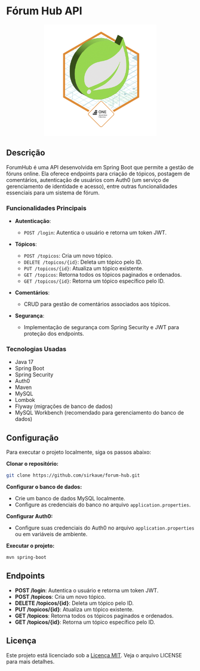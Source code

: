 
# Fórum Hub API

<p align="center">
  <img src="img/badge-spring.png" width="300" alt="badge">
</p>

## Descrição

ForumHub é uma API desenvolvida em Spring Boot que permite a gestão de fóruns online. Ela oferece endpoints para criação de tópicos, postagem de comentários, autenticação de usuários com Auth0 (um serviço de gerenciamento de identidade e acesso), entre outras funcionalidades essenciais para um sistema de fórum.


### Funcionalidades Principais

- **Autenticação**:
    - `POST /login`: Autentica o usuário e retorna um token JWT.

- **Tópicos**:
    - `POST /topicos`: Cria um novo tópico.
    - `DELETE /topicos/{id}`: Deleta um tópico pelo ID.
    - `PUT /topicos/{id}`: Atualiza um tópico existente.
    - `GET /topicos`: Retorna todos os tópicos paginados e ordenados.
    - `GET /topicos/{id}`: Retorna um tópico específico pelo ID.

- **Comentários**:
    - CRUD para gestão de comentários associados aos tópicos.

- **Segurança**:
    - Implementação de segurança com Spring Security e JWT para proteção dos endpoints.
### Tecnologias Usadas

- Java 17
- Spring Boot
- Spring Security
- Auth0
- Maven
- MySQL
- Lombok
- Flyway (migrações de banco de dados)
- MySQL Workbench (recomendado para gerenciamento do banco de dados)
## Configuração
Para executar o projeto localmente, siga os passos abaixo:

**Clonar o repositório:**

```bash
git clone https://github.com/sirkaue/forum-hub.git
```

**Configurar o banco de dados:**
- Crie um banco de dados MySQL localmente.
- Configure as credenciais do banco no arquivo `application.properties`.

**Configurar Auth0:**
- Configure suas credenciais do Auth0 no arquivo `application.properties` ou em variáveis de ambiente.

**Executar o projeto:**

```bash
mvn spring-boot
```

## Endpoints
- **POST /login**: Autentica o usuário e retorna um token JWT.
- **POST /topicos**: Cria um novo tópico.
- **DELETE /topicos/{id}**: Deleta um tópico pelo ID.
- **PUT /topicos/{id}**: Atualiza um tópico existente.
- **GET /topicos**: Retorna todos os tópicos paginados e ordenados.
- **GET /topicos/{id}**: Retorna um tópico específico pelo ID.
## Licença

Este projeto está licenciado sob a [Licença MIT](LICENSE). Veja o arquivo LICENSE para mais detalhes.

